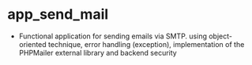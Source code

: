 # app_send_mail
- Functional application for sending emails via SMTP. using object-oriented technique, error handling (exception), implementation of the PHPMailer external library and backend security
